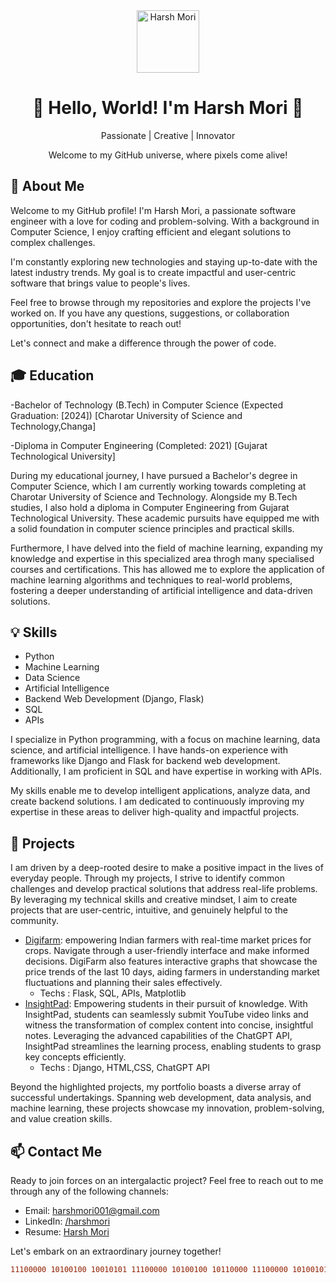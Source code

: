 <div align="center">
  <img src="https://avatars.githubusercontent.com/u/46750824?v=4" alt="Harsh Mori" width="100" height="100">
  <h1>🌟 Hello, World! I'm Harsh Mori 🌟</h1>
  <p>Passionate | Creative | Innovator</p>
  <p>Welcome to my GitHub universe, where pixels come alive!</p>
</div>

## 🚀 About Me
Welcome to my GitHub profile! I'm Harsh Mori, a passionate software engineer with a love for coding and problem-solving. With a background in Computer Science, I enjoy crafting efficient and elegant solutions to complex challenges.

I'm constantly exploring new technologies and staying up-to-date with the latest industry trends. My goal is to create impactful and user-centric software that brings value to people's lives.

Feel free to browse through my repositories and explore the projects I've worked on. If you have any questions, suggestions, or collaboration opportunities, don't hesitate to reach out!

Let's connect and make a difference through the power of code.

## 🎓 Education
-Bachelor of Technology (B.Tech) in Computer Science (Expected Graduation: [2024]) [Charotar University of Science and Technology,Changa]

-Diploma in Computer Engineering (Completed: 2021) [Gujarat Technological University]

During my educational journey, I have pursued a Bachelor's degree in Computer Science, which I am currently working towards completing at Charotar University of Science and Technology. Alongside my B.Tech studies, I also hold a diploma in Computer Engineering from Gujarat Technological University. These academic pursuits have equipped me with a solid foundation in computer science principles and practical skills.

Furthermore, I have delved into the field of machine learning, expanding my knowledge and expertise in this specialized area throgh many specialised courses and certifications. This has allowed me to explore the application of machine learning algorithms and techniques to real-world problems, fostering a deeper understanding of artificial intelligence and data-driven solutions.

## 💡 Skills
- Python
- Machine Learning
- Data Science
- Artificial Intelligence
- Backend Web Development (Django, Flask)
- SQL
- APIs

I specialize in Python programming, with a focus on machine learning, data science, and artificial intelligence. I have hands-on experience with frameworks like Django and Flask for backend web development. Additionally, I am proficient in SQL and have expertise in working with APIs.

My skills enable me to develop intelligent applications, analyze data, and create backend solutions. I am dedicated to continuously improving my expertise in these areas to deliver high-quality and impactful projects.



## 🚀 Projects
I am driven by a deep-rooted desire to make a positive impact in the lives of everyday people. Through my projects, I strive to identify common challenges and develop practical solutions that address real-life problems. By leveraging my technical skills and creative mindset, I aim to create projects that are user-centric, intuitive, and genuinely helpful to the community.

- [Digifarm](http://digifarm.pythonanywhere.com/): empowering Indian farmers with real-time market prices for crops. Navigate through a user-friendly interface and make informed decisions. DigiFarm also features interactive graphs that showcase the price trends of the last 10 days, aiding farmers in understanding market fluctuations and planning their sales effectively.
  - Techs : Flask, SQL, APIs, Matplotlib
- [InsightPad](https://insight-pad.vercel.app/): Empowering students in their pursuit of knowledge. With InsightPad, students can seamlessly submit YouTube video links and witness the transformation of complex content into concise, insightful notes. Leveraging the advanced capabilities of the ChatGPT API, InsightPad streamlines the learning process, enabling students to grasp key concepts efficiently.
  - Techs : Django, HTML,CSS, ChatGPT API

Beyond the highlighted projects, my portfolio boasts a diverse array of successful undertakings. Spanning web development, data analysis, and machine learning, these projects showcase my innovation, problem-solving, and value creation skills.

## 📫 Contact Me

Ready to join forces on an intergalactic project? Feel free to reach out to me through any of the following channels:

- Email: [harshmori001@gmail.com](mailto:harshmori001@gmail.com)
- LinkedIn: [/harshmori](https://www.linkedin.com/in/harshmori/)
- Resume: [Harsh Mori](https://drive.google.com/file/d/1bmRPwg5KAJ8bABLoojfP3iDfE39_iiVO/view)

Let's embark on an extraordinary journey together!


```diff
11100000 10100100 10010101 11100000 10100100 10110000 11100000 10100101 10001101 11100000 10100100 10101110 11100000 10100100 10100011 11100000 10100101 10001101 11100000 10100100 10101111 11100000 10100101 10000111 11100000 10100100 10110101 11100000 10100100 10111110 11100000 10100100 10100111 11100000 10100100 10111111 11100000 10100100 10010101 11100000 10100100 10111110 11100000 10100100 10110000 11100000 10100100 10111000 11100000 10100101 10001101 11100000 10100100 10100100 11100000 10100101 10000111 00100000 11100000 10100100 10101110 11100000 10100100 10111110 00100000 11100000 10100100 10101011 11100000 10100100 10110010 11100000 10100101 10000111 11100000 10100100 10110111 11100000 10100101 10000001 00100000 11100000 10100100 10010101 11100000 10100100 10100110 11100000 10100100 10111110 11100000 10100100 10011010 11100000 10100100 10101000 11100000 10100101 10100100 00001101 00001010 00001101 00001010 11100000 10100100 10101110 11100000 10100100 10111110 00100000 11100000 10100100 10010101 11100000 10100100 10110000 11100000 10100101 10001101 11100000 10100100 10101110 11100000 10100100 10101011 11100000 10100100 10110010 11100000 10100100 10111001 11100000 10100101 10000111 11100000 10100100 10100100 11100000 10100101 10000001 11100000 10100100 10110000 11100000 10100101 10001101 11100000 10100100 10101101 11100000 10100101 10000010 11100000 10100100 10110000 11100000 10100101 10001101 11100000 10100100 10101110 11100000 10100100 10111110 00100000 11100000 10100100 10100100 11100000 10100101 10000111 00100000 11100000 10100100 10111000 11100000 10100100 10011001 11100000 10100101 10001101 11100000 10100100 10010111 11100000 10100101 10001011 11100000 10100100 10111101 11100000 10100100 10111000 11100000 10100101 10001101 11100000 10100100 10100100 11100000 10100101 10001101 11100000 10100100 10110101 11100000 10100100 10010101 11100000 10100100 10110000 11100000 10100101 10001101 11100000 10100100 10101110 11100000 10100100 10100011 11100000 10100100 10111111 11100000 10100101 10100100 11100000 10100101 10100100 00110010 00101110 00110100 00110111 11100000 10100101 10100100 11100000 10100101 10100100
```
